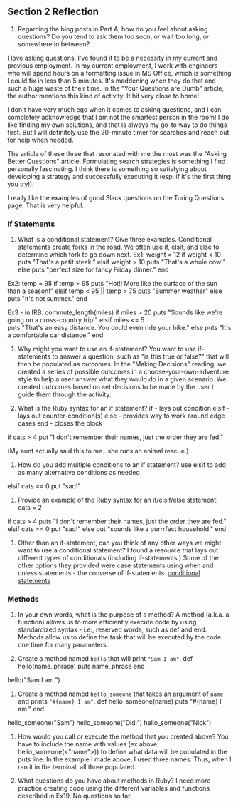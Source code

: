 ## Section 2 Reflection

1. Regarding the blog posts in Part A, how do you feel about asking questions? Do you tend to ask them too soon, or wait too long, or somewhere in between?

I love asking questions. I've found it to be a necessity in my current and previous employment. In my current employment, I work with engineers who will spend hours on a formatting issue in MS Office, which is something I could fix in less than 5 minutes. It's maddening when they do that and such a huge waste of their time. In the "Your Questions are Dumb" article, the author mentions this kind of activity. It hit very close to home!

I don't have very much ego when it comes to asking questions, and I can completely acknowledge that I am not the smartest person in the room! I do like finding my own solutions, and that is always my go-to way to do things first. But I will definitely use the 20-minute timer for searches and reach out for help when needed.

The article of these three that resonated with me the most was the "Asking Better Questions" article. Formulating search strategies is something I find personally fascinating. I think there is something so satisfying about developing a strategy and successfully executing it (esp. if it's the first thing you try!).

I really like the examples of good Slack questions on the Turing Questions page. That is very helpful.

### If Statements

1. What is a conditional statement? Give three examples.
Conditional statements create forks in the road. We often use if, elsif, and else to determine which fork to go down next.
Ex1: weight = 12
if weight < 10
 puts "That's a petit steak."
elsif weight > 10
 puts "That's a whole cow!"
else
 puts "perfect size for fancy Friday dinner."
end

Ex2: temp = 95
if temp > 95
 puts "Hot!! More like the surface of the sun than a season!"
elsif temp < 95 || temp > 75
 puts "Summer weather"
else
 puts "It's not summer."
end

Ex3 - in IRB: commute_length(miles)
if miles > 20
 puts "Sounds like we're going on a cross-country trip!"
elsif miles <= 5  
  puts "That's an easy distance. You could even ride your bike."
else
  puts "It's a comfortable car distance."
 end     

1. Why might you want to use an if-statement?
You want to use if-statements to answer a question, such as "is this true or false?" that will then be populated as outcomes. In the "Making Decisions" reading, we created a series of possible outcomes in a choose-your-own-adventure style to help a user answer what they would do in a given scenario. We created outcomes based on set decisions to be made by the user t guide them through the activity.

1. What is the Ruby syntax for an if statement?
if - lays out condition
elsif - lays out counter-condition(s)
else - provides way to work around edge cases
end - closes the block

if cats > 4
  put "I don't remember their names, just the order they are fed."

(My aunt actually said this to me...she runs an animal rescue.)

1. How do you add multiple conditions to an if statement?
use elsif to add as many alternative conditions as needed

elsif cats == 0
  put "sad!"

1. Provide an example of the Ruby syntax for an if/elsif/else statement:
cats = 2

if cats > 4
  puts "I don't remember their names, just the order they are fed."
elsif cats == 0
  put "sad!"
else
  put "sounds like a purrrfect household."
end      

1. Other than an if-statement, can you think of any other ways we might want to use a conditional statement?
I found a resource that lays out different types of conditionals (including if-statements.) Some of the other options they provided were case statements using when and unless statements - the converse of if-statements. [conditional statements](https://www.includehelp.com/ruby/conditional-statements.aspx)

### Methods

1. In your own words, what is the purpose of a method?
A method (a.k.a. a function) allows us to more efficiently execute code by using standardized syntax - i.e., reserved words, such as def and end. Methods allow us to define the task that will be executed by the code one time for many parameters.

1. Create a method named `hello` that will print `"Sam I am"`.
def hello(name_phrase)
  puts name_phrase
end

hello("Sam I am.")

1. Create a method named `hello_someone` that takes an argument of `name` and prints `"#{name} I am"`.
def hello_someone(name)
  puts "#{name} I am."
end

hello_someone("Sam")
hello_someone("Didi")
hello_someone("Nick")

1. How would you call or execute the method that you created above?
You have to include the name with values (ex above: hello_someone(<"name">)) to define what data will be populated in the puts line. In the example I made above, I used three names. Thus, when I ran it in the terminal, all three populated.

1. What questions do you have about methods in Ruby?
I need more practice creating code using the different variables and functions described in Ex19. No questions so far.
